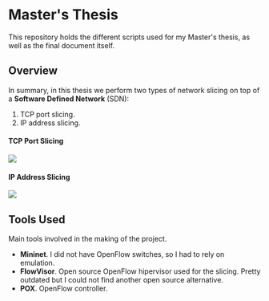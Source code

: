 # Master's Thesis
This repository holds the different scripts used for my Master's thesis, as well as the final
document itself.

## Overview
In summary, in this thesis we perform two types of network slicing on top of a **Software Defined
Network** (SDN):
1. TCP port slicing.
2. IP address slicing.

#### TCP Port Slicing
![](https://github.com/anguzmar/TFM/blob/master/images_readme/mininet_topology_port_slicing.png)

#### IP Address Slicing
![](https://github.com/anguzmar/TFM/blob/master/images_readme/mininet_topology_IP_slicing.png)

## Tools Used
Main tools involved in the making of the project.
+ **Mininet**. I did not have OpenFlow switches, so I had to rely on emulation.
+ **FlowVisor**. Open source OpenFlow hipervisor used for the slicing. Pretty outdated but I could not find another open source alternative.
+ **POX**. OpenFlow controller.


